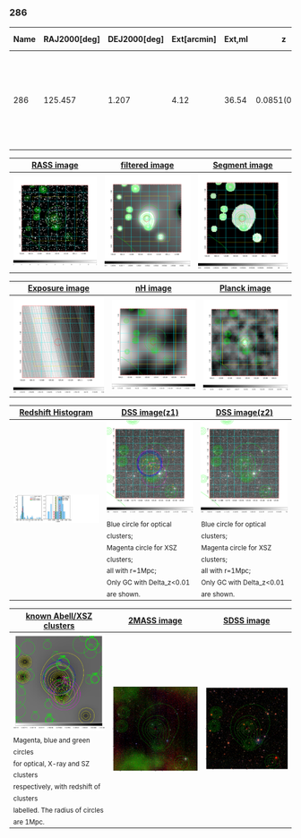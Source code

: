 <div STYLE="page-break-after: always;"></div>

### 286

|Name|RAJ2000[deg]|DEJ2000[deg] |Ext[arcmin]| Ext,ml | z | z_src| C|GC(XSZ,Delta_z<0.01)| GC(OPT,Delta_z<0.01)|GC| R_sig[arcmin] | R500[arcmin] | R500[Mpc]| CRsig[c/s] | CR500[c/s] |L500[1E44 erg/s]|F500[1E-12 erg/s/cm^2]| M500[1E14 Msun]|Tx[keV]|Cnt_sig|Beta|Rc[arcmin]|Comment|Alias|
|---|---|---|---|---|---|------|---|--------|---------|----------|---|---|---|---|---|---|---|---|---|---|---|---|---|---|
|286| 125.457| 1.207| 4.12| 36.54| 0.0851(0.006)| z1, z_xsz| B| F20, MCXC, PSZ2, Tar| A, N, RM, W| A, C, F20, MCXC, N, PSZ2, SPI, Tak, Tar, W, XCS| 46.540| 9.811| 0.940| 0.375(0.122)| 0.408(0.108)| 1.286(0.487)| 7.148(2.705)| 2.56(0.48)| 3.93(0.47)| 193.2| 0.523(-0.017+0.030)| 3.272(-0.449+0.631)| -| k486|

|[RASS image](../image/286/286_img.pdf)|[filtered image](../image/286/286_fil.pdf)|[Segment image](../image/286/286_seg.pdf)|
|-------------------|--------------------|-------------------|
| <img src="../image/286/286_img.png" width="300">  | <img src="../image/286/286_fil.png" width="300">   | <img src="../image/286/286_seg.png" width="300">  |

|[Exposure image](../image/286/286_mex.pdf)| [nH image](../image/286/286_nh.pdf)| [Planck image](../image/286/286_p.pdf)|
|-------------------|--------------------|-------------------|
|<img src="../image/286/286_mex.png" width="300">   | <img src="../image/286/286_nh.png" width="300">    | <img src="../image/286/286_p.png" width="300"> |

|[Redshift Histogram](../image/286/286_zg.pdf) | [DSS image(z1)](../image/286/286_dss_z1.pdf)      |  [DSS image(z2)](../image/286/286_dss_z2.pdf)    |
|-------------------|--------------------|-------------------|
|<img src="../image/286/286_zg.png" width="300"> |<img src="../image/286/286_dss_z1.png" width="300"> <sub><br>Blue circle for optical clusters; <br>Magenta circle for XSZ clusters; <br>all with r=1Mpc; <br>Only GC with Delta_z<0.01 are shown. </sub>| <img src="../image/286/286_dss_z2.png" width="300"><sub><br>Blue circle for optical clusters; <br>Magenta circle for XSZ clusters; <br>all with r=1Mpc; <br>Only GC with Delta_z<0.01 are shown. </sub> |

|[known Abell/XSZ clusters](../image/286/286_gc.pdf) | [2MASS image](../image/286/286_2mass.pdf)      |[SDSS image](../image/286/286_sdss.pdf)   |
|-------------------|-------------------|-------------------|
|<img src=../image/286/286_gc.png width="300"> <br><sub>Magenta, blue and green circles <br>for optical, X-ray and SZ clusters <br>respectively, with redshift of clusters <br>labelled. The radius of circles <br>are 1Mpc.</sub>|<img src="../image/286/286_2mass.png" width="300">  | <img src="../image/286/286_sdss.png" width="300">  |




